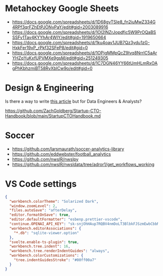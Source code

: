 # Metahockey Google Sheets

- https://docs.google.com/spreadsheets/d/1D68gvTSIe8_fn2iuMwZ334G4RPf3qrFZhEtPJONyPaY/edit#gid=2003089916
- https://docs.google.com/spreadsheets/d/1OI2lNZrJopdfjc5W9PrOQaBSSSFv1Tav4KYYhAr4WIY/edit#gid=1919650664
- https://docs.google.com/spreadsheets/d/1ku4oav1JUB7Qz3ydu1zG-HxkFer19xP_rPkf32SFeP8/edit#gid=0
- https://docs.google.com/spreadsheets/d/1OPigMMpQcZ9lvq8NrrlC5aArYHZqYuKxfUPVMXe9gsM/edit#gid=251249305
- https://docs.google.com/spreadsheets/d/1C7DGN46YY66tUmHLmRxOAgPhKbhzmiBT58RvXblCw9o/edit#gid=0

# Design & Engineering

Is there a way to write [this article](https://designsystems.international/ideas/the-gulf-between-design-and-engineering/?utm_campaign=pds) but for Data Engineers & Analysts?

https://github.com/ZachGoldberg/Startup-CTO-Handbook/blob/main/StartupCTOHandbook.md

# Soccer

- https://github.com/larsmaurath/soccer-analytics-library
- https://github.com/eddwebster/football_analytics
- https://github.com/nwslR/nwslpy
- https://github.com/nwslR/nwsldata/tree/adror1/get_workflows_working

# VS Code settings

```json
{
  "workbench.colorTheme": "Solarized Dark",
  "window.zoomLevel": 2,
  "files.autoSave": "afterDelay",
  "editor.formatOnSave": true,
  "editor.defaultFormatter": "esbenp.prettier-vscode",
  "continue.OPENAI_API_KEY": "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",
  "workbench.editorAssociations": {
    "*.db": "sqlite-viewer.option"
  },
  "svelte.enable-ts-plugin": true,
  "workbench.tree.indent": 16,
  "workbench.tree.renderIndentGuides": "always",
  "workbench.colorCustomizations": {
    "tree.indentGuidesStroke": "#00ff00a7"
  }
}
```